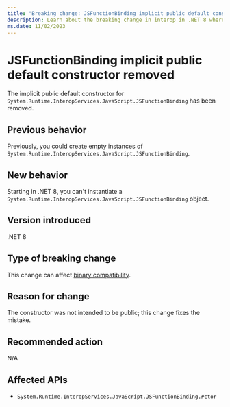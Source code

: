 ```yaml
---
title: "Breaking change: JSFunctionBinding implicit public default constructor removed"
description: Learn about the breaking change in interop in .NET 8 where the implicit public default constructor for System.Runtime.InteropServices.JavaScript.JSFunctionBinding was removed.
ms.date: 11/02/2023
---
```

# JSFunctionBinding implicit public default constructor removed

The implicit public default constructor for `System.Runtime.InteropServices.JavaScript.JSFunctionBinding` has been removed.

## Previous behavior

Previously, you could create empty instances of `System.Runtime.InteropServices.JavaScript.JSFunctionBinding`.

## New behavior

Starting in .NET 8, you can't instantiate a `System.Runtime.InteropServices.JavaScript.JSFunctionBinding` object.

## Version introduced

.NET 8

## Type of breaking change

This change can affect [binary compatibility](../../categories.md#binary-compatibility).

## Reason for change

The constructor was not intended to be public; this change fixes the mistake.

## Recommended action

N/A

## Affected APIs

- `System.Runtime.InteropServices.JavaScript.JSFunctionBinding.#ctor`
